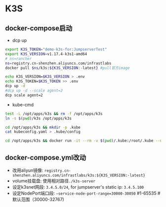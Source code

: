 
# K3S

## docker-compose启动

- dcp up

```bash
export K3S_TOKEN="demo-k3s-for:JumpserverTest"
export K3S_VERSION=v1.17.4-k3s1-amd64
# ns=rancher
ns=registry.cn-shenzhen.aliyuncs.com/infrastlabs
docker pull $ns/k3s:${K3S_VERSION:-latest} #pull官方image

echo K3S_VERSION=$K3S_VERSION > .env
echo K3S_TOKEN=$K3S_TOKEN >> .env
dcp up -d
#dcp up -d --scale agent=2
dcp scale agent=2
```

- kube-cmd

```bash
test -L /opt/apps/k3s && rm -f /opt/apps/k3s
ln -s $(pwd)/k3s /opt/apps/k3s 

cd /opt/apps/k3s && mkdir -p .kube
cat kubeconfig.yaml > .kube/config

cd /opt/apps/k3s && docker run -it --rm -v $(pwd)/.kube:/root/.kube --network=host --entrypoint=bash registry.cn-shenzhen.aliyuncs.com/infrastlabs/kube-cmd
```

## docker-compose.yml改动

- 改用aliyun镜像: `registry.cn-shenzhen.aliyuncs.com/infrastlabs/k3s:${K3S_VERSION:-latest}`
- volume挂载盘: 使用相对路径`./k3s-server`
- 设定k3snet网段: `3.4.5.0/24`, for jumpserver's static ip: `3.4.5.100`
- 设定NodePort端口段: `–service-node-port-range=30000-30050` #1-65535 #默认范围（30000-32767)

